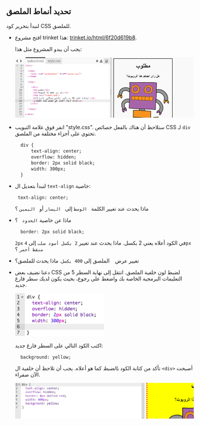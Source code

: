 ## تحديد أنماط الملصق

لنبدأ بتحرير كود CSS للملصق.

+ افتح مشروع trinket هذا: <a target="_blank" href="https://trinket.io/html/6f20d619b8">trinket.io/html/6f20d619b8</a>.
    
    يجب أن يبدو المشروع مثل هذا:
    
    ![لقطة الشاشة](images/wanted-starter.png)

+ انقر فوق علامة التبويب "style.css". ستلاحظ أن هناك بالفعل خصائص CSS لـ `div` تحتوي على أجزاء مختلفة من الملصق.
    
        div {
            text-align: center;
            overflow: hidden;
            border: 2px solid black;
            width: 300px;
        }   
        

+ لنبدأ بتعديل ال `text-align` خاصية:
    
       text-align: center;
    
    ماذا يحدث عند تغيير الكلمة ` الوسط` إلى ` اليسار` أو ` اليمين` ؟

+ ماذا عن خاصية `الحدود ` ؟
    
        border: 2px solid black;
        
    
    `2px` في الكود أعلاه يعني 2 بكسل. ماذا يحدث عند تغيير `2 بكسل أسود صلب` إلى `4px منقط أحمر` ؟

+ تغيير عرض ` ` الملصق إلى `400 بكسل`. ماذا يحدث للملصق؟

+ دعنا نضيف بعض CSS لضبط لون خلفية الملصق. انتقل إلى نهاية السطر 5 من التعليمات البرمجية الخاصة بك واضغط على رجوع، بحيث يكون لديك سطر فارغ جديد.
    
    ![لقطة الشاشة](images/wanted-newline.png)
    
    اكتب الكود التالي على السطر فارغ جديد:
    
        background: yellow;
        
    
    تأكد من كتابة الكود *بالضبط* كما هو أعلاه. يجب أن تلاحظ أن خلفية ال `<div>` أصبحت الآن صفراء.
    
    ![لقطة الشاشة](images/wanted-background.png)